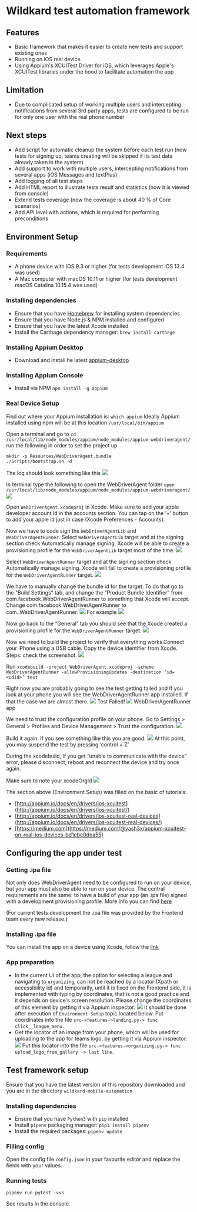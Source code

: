 # Wildkard test automation framework

## Features
- Basic framework that makes it easier to create new tests and support existing ones
- Running on iOS real device
- Using Appium's XCUITest Driver for iOS, which leverages Apple's XCUITest libraries under the hood to facilitate automation the app

## Limitation
- Due to complicated setup of working multiple users and intercepting notifications from several 3rd party apps, tests are configured to be run for only one user with the real phone number
 
## Next steps
- Add script for automatic cleanup the system before each test run (now tests for signing up, teams creating will be skipped if its test data already taken in the system)
- Add support to work with multiple users, intercepting notifications from several apps (iOS Messages and textPlus)
- Add logging of all test steps
- Add HTML report to illustrate tests result and statistics (now it is viewed from console)
- Extend tests coverage (now the coverage is about 40 % of Core scenarios)
- Add API level with actions, which is required for performing preconditions


## Environment Setup

### Requirements

- A phone device with iOS 9.3 or higher (for tests development iOS 13.4 was used)
- A Mac computer with macOS 10.11 or higher (for tests development macOS Catalina 10.15.4 was used)

### Installing dependencies

- Ensure that you have [Homebrew](https://brew.sh) for installing system dependencies
- Ensure that you have Node.js & NPM installed and configured
- Ensure that you have the latest Xcode installed
- Install the Carthage dependency manager: `brew install carthage`

### Installing Appium Desktop
- Download and install he latest [appium-desktop](https://github.com/appium/appium-desktop)

### Installing Appium Console
- Install via NPM `npm install -g appium`

### Real Device Setup

Find out where your Appium installation is: `which appium`
Ideally Appium installed using npm will be at this location `/usr/local/bin/appium`

Open a terminal and go to
`cd /usr/local/lib/node_modules/appium/node_modules/appium-webdriveragent/`
run the following in order to set the project up
```
mkdir -p Resources/WebDriverAgent.bundle
./Scripts/bootstrap.sh -d
```
The log should look something like this
![](https://miro.medium.com/max/1400/1*iLp7y7um4J24PFfZCrYQbg.png)

In terminal type the following to open the WebDriverAgent folder
`open /usr/local/lib/node_modules/appium/node_modules/appium-webdriveragent/`
![](https://miro.medium.com/max/952/1*11PEgk4uh9s0gzfd7FM2iQ.png)

Open `WebDriverAgent.xcodeproj` in Xcode.
Make sure to add your apple developer account id in the accounts section. You can tap on the ‘+’ button to add your apple id just in case (Xcode Preferences - Accounts).

Now we have to code sign the `WebDriverAgentLib` and `WebDriverAgentRunner`.
Select `WebDriverAgentLib` target and at the signing section check Automatically manage signing. Xcode will be able to create a provisioning profile for the `WebDriverAgentLib` target most of the time.
![](https://miro.medium.com/max/2000/1*iwK8HzxV1ASs-Cx_bO9G3w.png)

Select `WebDriverAgentRunner` target and at the signing section check Automatically manage signing. Xcode will fail to create a provisioning profile for the `WebDriverAgentRunner` target.
![](https://miro.medium.com/max/2000/1*stYodCe35WbFxx2uzwvMlg.png)

We have to manually change the bundle id for the target. To do that go to the “Build Settings” tab, and change the “Product Bundle Identifier” from com.facebook.WebDriverAgentRunner to something that Xcode will accept. Change com.facebook.WebDriverAgentRunner to com.<SomeUniqueName>.WebDriverAgentRunner.
![](https://miro.medium.com/max/2000/1*av0uM_kYGuB1UsUHsFDc3w.png)
For example
![](https://miro.medium.com/max/1400/1*ipajhbbyZXZXi02GqTAvHw.png)

Now go back to the “General” tab you should see that the Xcode created a provisioning profile for the `WebDriverAgentRunner` target.
![](https://miro.medium.com/max/1400/1*yYLXI4t2ASpCAChkCS7OmA.png)

Now we need to build the project to verify that everything works.Connect your iPhone using a USB cable. Copy the device identifier from Xcode. 
Steps: check the screenshot.
![](https://miro.medium.com/max/2000/1*m1axAbEtb1av7-OrLzCX2g.png)

Run
`xcodebuild -project WebDriverAgent.xcodeproj -scheme WebDriverAgentRunner -allowProvisioningUpdates -destination ‘id=<udid>’ test`

Right now you are probably going to see the test getting failed and If you look at your phone you will see the WebDriverAgentRunner app installed. If that the case we are almost there.
![](https://miro.medium.com/max/1220/1*AtXRDnv0sdHOUeLlSAEOpw.png)
Test Failed!
![](https://miro.medium.com/max/1400/1*oBCkwwuQD1OAxJAokpZOUA.png)
WebDriverAgentRunner app

We need to trust the configuration profile on your phone.
Go to Settings > General > Profiles and Device Management > Trust the configuration.
![](https://miro.medium.com/max/1400/1*h8FSAHbSX_GrGYSzkuW5eQ.png)

Build it again. If you see something like this you are good.
![](https://miro.medium.com/max/1400/1*82mW9RKIrna-0ny2mQGxRA.png)
At this point, you may suspend the test by pressing ‘control + Z’

During the xcodebuild, If you get “unable to communicate with the device” error, please disconnect, reboot and reconnect the device and try once again.

Make sure to note your xcodeOrgId
![](https://miro.medium.com/max/1400/1*4cbSy07-nbfU7g4xQwN3GA.png)

The section above (Environment Setup) was filled on the basic of tutorials:
- [http://appium.io/docs/en/drivers/ios-xcuitest](http://appium.io/docs/en/drivers/ios-xcuitest/)
- [http://appium.io/docs/en/drivers/ios-xcuitest-real-devices](http://appium.io/docs/en/drivers/ios-xcuitest-real-devices/)
- [https://medium.com](https://medium.com/@yash3x/appium-xcuitest-on-real-ios-devices-bd1ebe0dea55)


## Configuring the app under test

### Getting .ipa file
Not only does WebDriverAgent need to be configured to run on your device, 
but your app must also be able to run on your device. 
The central requirements are the same: to have a build of your app (an .ipa file) signed with a development provisioning profile.
More info you can find [here](https://help.apple.com/xcode/mac/current/#/dev7ccaf4d3c)

(For current tests development the .ipa file was provided by the Frontend team every new release.)

### Installing .ipa file
You can install the app on a device using Xcode, follow the [link](https://help.apple.com/xcode/mac/current/#/dev7ccaf4d3c)


### App preparation
- In the current UI of the app, the option for selecting a league and navigating to `organizing`,
can not be reached by a locator (Xpath or accessibility id) and temporarily, until it is fixed on the Frontend side,
it is implemented with typing by coordinates, that is not a good practice and it depends on device's screen resolution.
Please change the coordinates of this element by getting it via Appium inspector:
![](https://i.ibb.co/G3y47g8/Appium-2020-04-18-16-42-40.png)
It should be done after execution of `Environment Setup` topic located below.
Put coordinates into the file `src->features->landing.py-> func click__league_menu`.
- Get the locator of an image from your phone, which will be used for uploading to the app for teams logo,
by getting it via Appium inspector:
![](https://i.ibb.co/88BhDqm/Appium-2020-04-20-16-06-37.png)
Put this locator into the file `src->features->organizing.py-> func upload_logo_from_gallery -> last line`.

## Test framework setup

Ensure that you have the latest version of this repository downloaded and you are in the directory `wildkard-mobile-automation`

### Installing dependencies

- Ensure that you have `Python3` with `pip` installed
- Install `pipenv` packaging manager: `pip3 install pipenv`
- Install the required packages: `pipenv update`

### Filling config

Open the config file `config.json` in your favourite editor and replace the fields with your values.

### Running tests

`pipenv run pytest -vvs`

See results in the console.
